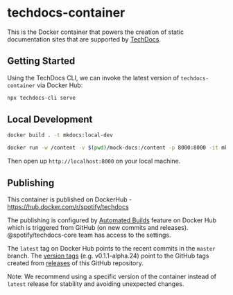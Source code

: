 # techdocs-container

This is the Docker container that powers the creation of static documentation sites that are supported by [TechDocs](https://github.com/backstage/backstage/blob/master/plugins/techdocs).

## Getting Started

Using the TechDocs CLI, we can invoke the latest version of `techdocs-container` via Docker Hub:

```bash
npx techdocs-cli serve
```

## Local Development

```bash
docker build . -t mkdocs:local-dev

docker run -w /content -v $(pwd)/mock-docs:/content -p 8000:8000 -it mkdocs:local-dev serve -a 0.0.0.0:8000
```

Then open up `http://localhost:8000` on your local machine.

## Publishing

This container is published on DockerHub - https://hub.docker.com/r/spotify/techdocs

The publishing is configured by [Automated Builds](https://hub.docker.com/repository/docker/spotify/techdocs/builds/edit) feature on Docker Hub which is triggered from GitHub (on new commits and releases). @spotify/techdocs-core team has access to the settings.

The `latest` tag on Docker Hub points to the recent commits in the `master` branch. The [version tags](https://hub.docker.com/r/spotify/techdocs/tags) (e.g. v0.1.1-alpha.24) point to the GitHub tags created from [releases](https://github.com/backstage/backstage/releases) of this GitHub repository.

Note: We recommend using a specific version of the container instead of `latest` release for stability and avoiding unexpected changes.
